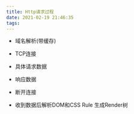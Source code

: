 ```yaml
---
title: Http请求过程
date: 2021-02-19 21:46:35
tags:
---
```


* 域名解析(带缓存)
* TCP连接
* 具体请求数据
* 响应数据
* 断开连接

* 收到数据后解析DOM和CSS Rule 生成Render树